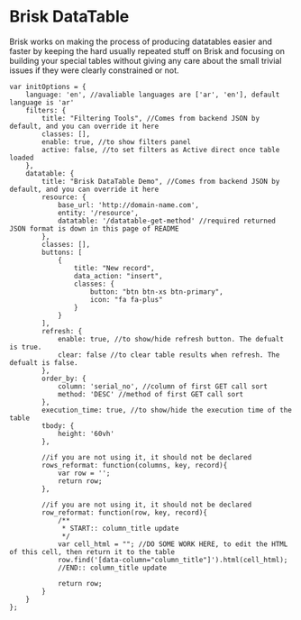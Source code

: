 # Brisk DataTable
Brisk works on making the process of producing datatables easier and faster by keeping the hard usually repeated stuff on Brisk and focusing on building your special tables without giving any care about the small trivial issues if they were clearly constrained or not.

    var initOptions = {
        language: 'en', //avaliable languages are ['ar', 'en'], default language is 'ar'
        filters: {
            title: "Filtering Tools", //Comes from backend JSON by default, and you can override it here
            classes: [],
            enable: true, //to show filters panel
            active: false, //to set filters as Active direct once table loaded
        },
        datatable: {
            title: "Brisk DataTable Demo", //Comes from backend JSON by default, and you can override it here
            resource: {
                base_url: 'http://domain-name.com',
                entity: '/resource',
                datatable: '/datatable-get-method' //required returned JSON format is down in this page of README 
            },
            classes: [],
            buttons: [
                {
                    title: "New record",
                    data_action: "insert",
                    classes: {
                        button: "btn btn-xs btn-primary",
                        icon: "fa fa-plus"
                    }
                }
            ],
            refresh: {
                enable: true, //to show/hide refresh button. The defualt is true.
                clear: false //to clear table results when refresh. The defualt is false. 
            },
            order_by: {
                column: 'serial_no', //column of first GET call sort
                method: 'DESC' //method of first GET call sort
            },
            execution_time: true, //to show/hide the execution time of the table
            tbody: {
                height: '60vh'
            },
            
            //if you are not using it, it should not be declared
            rows_reformat: function(columns, key, record){ 
                var row = '';
                return row;
            },

            //if you are not using it, it should not be declared
            row_reformat: function(row, key, record){
                /**
                 * START:: column_title update
                 */
                var cell_html = ""; //DO SOME WORK HERE, to edit the HTML of this cell, then return it to the table
                row.find('[data-column="column_title"]').html(cell_html);
                //END:: column_title update

                return row;
            }
        }
    };
